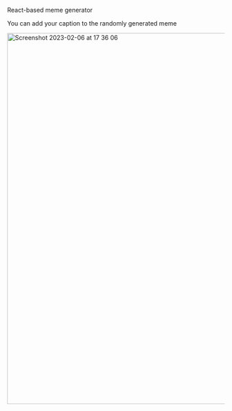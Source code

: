 React-based meme generator

You can add your caption to the randomly generated meme 

<img width="858" alt="Screenshot 2023-02-06 at 17 36 06" src="https://user-images.githubusercontent.com/81413711/217030583-41f411d9-481f-4ead-8eb9-73d3216bd8dc.png">
